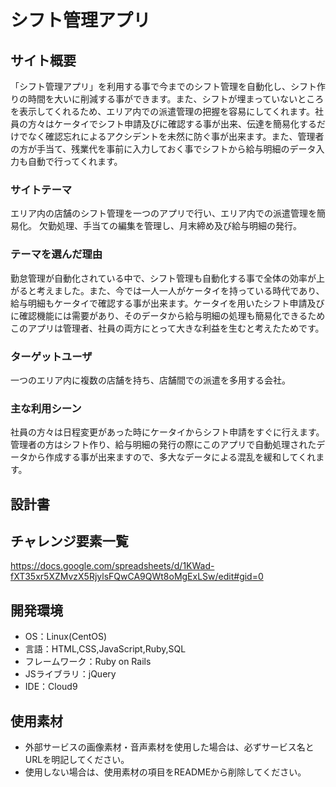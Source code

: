 # シフト管理アプリ

## サイト概要
「シフト管理アプリ」を利用する事で今までのシフト管理を自動化し、シフト作りの時間を大いに削減する事ができます。また、シフトが埋まっていないところを表示してくれるため、エリア内での派遣管理の把握を容易にしてくれます。社員の方々はケータイでシフト申請及びに確認する事が出来、伝達を簡易化するだけでなく確認忘れによるアクシデントを未然に防ぐ事が出来ます。また、管理者の方が手当て、残業代を事前に入力しておく事でシフトから給与明細のデータ入力も自動で行ってくれます。

### サイトテーマ
エリア内の店舗のシフト管理を一つのアプリで行い、エリア内での派遣管理を簡易化。
欠勤処理、手当ての編集を管理し、月末締め及び給与明細の発行。

### テーマを選んだ理由
勤怠管理が自動化されている中で、シフト管理も自動化する事で全体の効率が上がると考えました。また、今では一人一人がケータイを持っている時代であり、給与明細もケータイで確認する事が出来ます。ケータイを用いたシフト申請及びに確認機能には需要があり、そのデータから給与明細の処理も簡易化できるためこのアプリは管理者、社員の両方にとって大きな利益を生むと考えたためです。

### ターゲットユーザ
一つのエリア内に複数の店舗を持ち、店舗間での派遣を多用する会社。

### 主な利用シーン
社員の方々は日程変更があった時にケータイからシフト申請をすぐに行えます。管理者の方はシフト作り、給与明細の発行の際にこのアプリで自動処理されたデータから作成する事が出来ますので、多大なデータによる混乱を緩和してくれます。

## 設計書

## チャレンジ要素一覧
https://docs.google.com/spreadsheets/d/1KWad-fXT35xr5XZMvzX5RjylsFQwCA9QWt8oMgExLSw/edit#gid=0

## 開発環境
- OS：Linux(CentOS)
- 言語：HTML,CSS,JavaScript,Ruby,SQL
- フレームワーク：Ruby on Rails
- JSライブラリ：jQuery
- IDE：Cloud9

## 使用素材
- 外部サービスの画像素材・音声素材を使用した場合は、必ずサービス名とURLを明記してください。
- 使用しない場合は、使用素材の項目をREADMEから削除してください。
